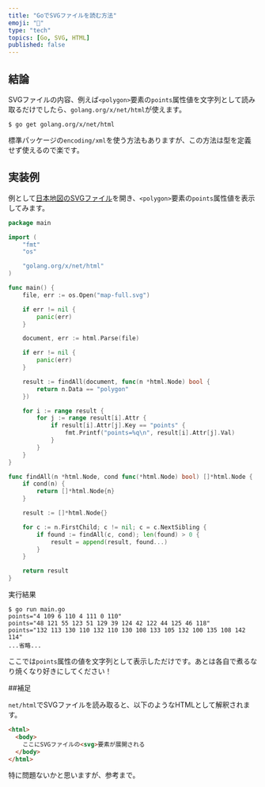 ```yaml
---
title: "GoでSVGファイルを読む方法"
emoji: "🤖"
type: "tech"
topics: [Go, SVG, HTML]
published: false
---
```

## 結論

SVGファイルの内容、例えば`<polygon>`要素の`points`属性値を文字列として読み取るだけでしたら、`golang.org/x/net/html`が使えます。

```console
$ go get golang.org/x/net/html
```

標準パッケージの`encoding/xml`を使う方法もありますが、この方法は型を定義せず使えるので楽です。

## 実装例

例として[日本地図のSVGファイル](https://github.com/geolonia/japanese-prefectures)を開き、`<polygon>`要素の`points`属性値を表示してみます。

```go
package main

import (
	"fmt"
	"os"

	"golang.org/x/net/html"
)

func main() {
	file, err := os.Open("map-full.svg")

	if err != nil {
		panic(err)
	}

	document, err := html.Parse(file)

	if err != nil {
		panic(err)
	}

	result := findAll(document, func(n *html.Node) bool {
		return n.Data == "polygon"
	})

	for i := range result {
		for j := range result[i].Attr {
			if result[i].Attr[j].Key == "points" {
				fmt.Printf("points=%q\n", result[i].Attr[j].Val)
			}
		}
	}
}

func findAll(n *html.Node, cond func(*html.Node) bool) []*html.Node {
	if cond(n) {
		return []*html.Node{n}
	}

	result := []*html.Node{}

	for c := n.FirstChild; c != nil; c = c.NextSibling {
		if found := findAll(c, cond); len(found) > 0 {
			result = append(result, found...)
		}
	}

	return result
}
```

実行結果

```console
$ go run main.go
points="4 109 6 110 4 111 0 110"
points="48 121 55 123 51 129 39 124 42 122 44 125 46 118"
points="132 113 130 110 132 110 130 108 133 105 132 100 135 108 142 114"
...省略...
```

ここでは`points`属性の値を文字列として表示しただけです。あとは各自で煮るなり焼くなり好きにしてください！

##補足

`net/html`でSVGファイルを読み取ると、以下のようなHTMLとして解釈されます。

```html
<html>
  <body>
    ここにSVGファイルの<svg>要素が展開される
  </body>
</html>
```

特に問題ないかと思いますが、参考まで。
